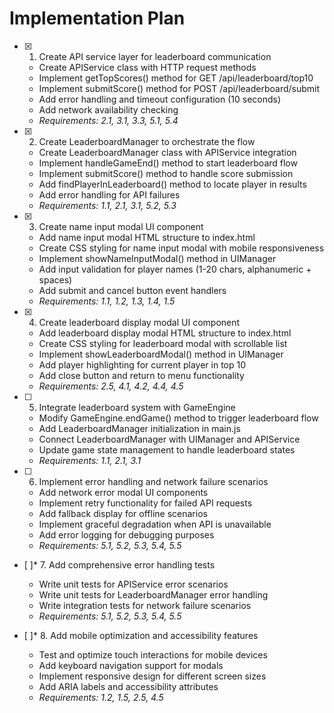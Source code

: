 # Implementation Plan

- [x] 1. Create API service layer for leaderboard communication
  - Create APIService class with HTTP request methods
  - Implement getTopScores() method for GET /api/leaderboard/top10
  - Implement submitScore() method for POST /api/leaderboard/submit
  - Add error handling and timeout configuration (10 seconds)
  - Add network availability checking
  - _Requirements: 2.1, 3.1, 3.3, 5.1, 5.4_

- [x] 2. Create LeaderboardManager to orchestrate the flow
  - Create LeaderboardManager class with APIService integration
  - Implement handleGameEnd() method to start leaderboard flow
  - Implement submitScore() method to handle score submission
  - Add findPlayerInLeaderboard() method to locate player in results
  - Add error handling for API failures
  - _Requirements: 1.1, 2.1, 3.1, 5.2, 5.3_

- [x] 3. Create name input modal UI component
  - Add name input modal HTML structure to index.html
  - Create CSS styling for name input modal with mobile responsiveness
  - Implement showNameInputModal() method in UIManager
  - Add input validation for player names (1-20 chars, alphanumeric + spaces)
  - Add submit and cancel button event handlers
  - _Requirements: 1.1, 1.2, 1.3, 1.4, 1.5_

- [x] 4. Create leaderboard display modal UI component
  - Add leaderboard display modal HTML structure to index.html
  - Create CSS styling for leaderboard modal with scrollable list
  - Implement showLeaderboardModal() method in UIManager
  - Add player highlighting for current player in top 10
  - Add close button and return to menu functionality
  - _Requirements: 2.5, 4.1, 4.2, 4.4, 4.5_

- [ ] 5. Integrate leaderboard system with GameEngine
  - Modify GameEngine.endGame() method to trigger leaderboard flow
  - Add LeaderboardManager initialization in main.js
  - Connect LeaderboardManager with UIManager and APIService
  - Update game state management to handle leaderboard states
  - _Requirements: 1.1, 2.1, 3.1_

- [ ] 6. Implement error handling and network failure scenarios
  - Add network error modal UI components
  - Implement retry functionality for failed API requests
  - Add fallback display for offline scenarios
  - Implement graceful degradation when API is unavailable
  - Add error logging for debugging purposes
  - _Requirements: 5.1, 5.2, 5.3, 5.4, 5.5_

- [ ]* 7. Add comprehensive error handling tests
  - Write unit tests for APIService error scenarios
  - Write unit tests for LeaderboardManager error handling
  - Write integration tests for network failure scenarios
  - _Requirements: 5.1, 5.2, 5.3, 5.4, 5.5_

- [ ]* 8. Add mobile optimization and accessibility features
  - Test and optimize touch interactions for mobile devices
  - Add keyboard navigation support for modals
  - Implement responsive design for different screen sizes
  - Add ARIA labels and accessibility attributes
  - _Requirements: 1.2, 1.5, 2.5, 4.5_